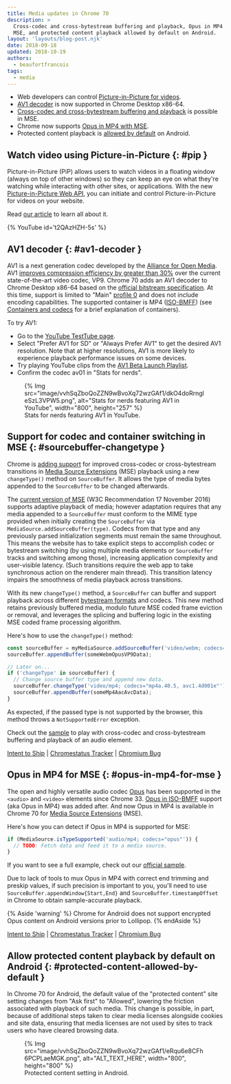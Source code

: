 ```yaml
---
title: Media updates in Chrome 70
description: >
  Cross-codec and cross-bytestream buffering and playback, Opus in MP4 with
  MSE, and protected content playback allowed by default on Android.
layout: 'layouts/blog-post.njk'
date: 2018-09-18
updated: 2018-10-19
authors:
  - beaufortfrancois
tags:
  - media
---
```


- Web developers can control [Picture-in-Picture for videos](#pip).
- [AV1 decoder](#av1-decoder) is now supported in Chrome Desktop x86-64.
- [Cross-codec and cross-bytestream buffering and
  playback](#sourcebuffer-changetype) is possible in MSE.
- Chrome now supports [Opus in MP4 with MSE](#opus-in-mp4-for-mse).
- Protected content playback is [allowed by
  default](#protected-content-allowed-by-default) on Android.

## Watch video using Picture-in-Picture {: #pip }

Picture-in-Picture (PiP) allows users to watch videos in a floating window
(always on top of other windows) so they can keep an eye on what they're
watching while interacting with other sites, or applications. With the new
[Picture-in-Picture Web API], you can initiate and control Picture-in-Picture
for videos on your website.

Read [our article] to learn all about it.

{% YouTube
  id='t2QAzHZH-5s'
%}

## AV1 decoder {: #av1-decoder }

AV1 is a next generation codec developed by the [Alliance for Open Media]. AV1
[improves compression efficiency by greater than 30%] over the current
state-of-the-art video codec, VP9. Chrome 70 adds an AV1 decoder to Chrome
Desktop x86-64 based on the [official bitstream specification]. At this time,
support is limited to "Main" [profile 0] and does not include encoding
capabilities. The supported container is MP4 ([ISO-BMFF]) (see [Containers and
codecs] for a brief explanation of containers).

To try AV1:

- Go to the [YouTube TestTube page].
- Select "Prefer AV1 for SD" or "Always Prefer AV1" to get the desired
  AV1 resolution. Note that at higher resolutions, AV1 is more likely to
  experience playback performance issues on some devices.
- Try playing YouTube clips from the [AV1 Beta Launch Playlist].
- Confirm the codec av01 in "Stats for nerds".

<figure>
  {% Img src="image/vvhSqZboQoZZN9wBvoXq72wzGAf1/dkO4doRrngleSzL3VPW5.png", alt="Stats for nerds featuring AV1 in YouTube", width="800", height="257" %}
  <figcaption>
    Stats for nerds featuring AV1 in YouTube.
  </figcaption>
</figure>

## Support for codec and container switching in MSE {: #sourcebuffer-changetype }

Chrome is [adding support] for improved cross-codec or cross-bytestream
transitions in [Media Source Extensions] (MSE) playback using a new
`changeType()` method on `SourceBuffer`. It allows the type of media
bytes appended to the `SourceBuffer` to be changed afterwards.

The [current version of MSE] (W3C Recommendation 17 November 2016) supports
adaptive playback of media; however adaptation requires that any media appended
to a `SourceBuffer` must conform to the MIME type provided when initially
creating the `SourceBuffer` via `MediaSource.addSourceBuffer(type)`. Codecs
from that type and any previously parsed initialization segments must remain
the same throughout. This means the website has to take explicit steps to
accomplish codec or bytestream switching (by using multiple media elements or
`SourceBuffer` tracks and switching among those), increasing application
complexity and user-visible latency. (Such transitions require the web app to
take synchronous action on the renderer main thread). This transition latency
impairs the smoothness of media playback across transitions.

With its new `changeType()` method, a `SourceBuffer` can buffer and support
playback across different [bytestream formats] and codecs. This new method
retains previously buffered media, modulo future MSE coded frame eviction or
removal, and leverages the splicing and buffering logic in the existing MSE
coded frame processing algorithm.

Here's how to use the `changeType()` method:

```js
const sourceBuffer = myMediaSource.addSourceBuffer('video/webm; codecs="opus, vp09.00.10.08"');
sourceBuffer.appendBuffer(someWebmOpusVP9Data);

// Later on...
if ('changeType' in sourceBuffer) {
  // Change source buffer type and append new data.
  sourceBuffer.changeType('video/mp4; codecs="mp4a.40.5, avc1.4d001e"');
  sourceBuffer.appendBuffer(someMp4AacAvcData);
}
```

As expected, if the passed type is not supported by the browser, this method
throws a `NotSupportedError` exception.

Check out the [sample] to play with cross-codec and
cross-bytestream buffering and playback of an audio element.

[Intent to Ship](https://groups.google.com/a/chromium.org/forum/#!topic/blink-dev/K_OFPxA_whE) &#124;
[Chromestatus Tracker](https://www.chromestatus.com/feature/5719220952236032) &#124;
[Chromium Bug](https://bugs.chromium.org/p/chromium/issues/detail?id=605134)

## Opus in MP4 for MSE {: #opus-in-mp4-for-mse }

The open and highly versatile audio codec [Opus] has been supported in the
`<audio>` and `<video>` elements since Chrome 33. [Opus in ISO-BMFF] support
(aka Opus in MP4) was added after. And now Opus in MP4 is available in Chrome
70 for [Media Source Extensions] (MSE).

Here's how you can detect if Opus in MP4 is supported for MSE:

```js
if (MediaSource.isTypeSupported('audio/mp4; codecs="opus"')) {
  // TODO: Fetch data and feed it to a media source.
}
```

If you want to see a full example, check out our [official sample].

Due to lack of tools to mux Opus in MP4 with correct end trimming and preskip
values, if such precision is important to you, you'll need to use
`SourceBuffer.appendWindow{Start,End}` and `SourceBuffer.timestampOffset` in
Chrome to obtain sample-accurate playback.

{% Aside 'warning' %}
Chrome for Android does not support encrypted Opus content on Android
versions prior to Lollipop.
{% endAside %}

[Intent to Ship](https://groups.google.com/a/chromium.org/d/msg/blink-dev/Ce2j1tA_xdU/T9C6sxpTDQAJ) &#124;
[Chromestatus Tracker](https://www.chromestatus.com/features/5100845653819392) &#124;
[Chromium Bug](https://bugs.chromium.org/p/chromium/issues/detail?id=649438)

## Allow protected content playback by default on Android {: #protected-content-allowed-by-default }

In Chrome 70 for Android, the default value of the "protected content" site
setting changes from "Ask first" to "Allowed", lowering the friction associated
with playback of such media. This change is possible, in part, because of
additional steps taken to clear media licenses alongside cookies and site data,
ensuring that media licenses are not used by sites to track users who have
cleared browsing data.

<figure>
{% Img src="image/vvhSqZboQoZZN9wBvoXq72wzGAf1/eRqu6e8CFh6PCPLaeMGK.png", alt="ALT_TEXT_HERE", width="800", height="800" %}
  <figcaption>
    Protected content setting in Android.
  </figcaption>
</figure>

<!-- lint disable definition-case -->

[Picture-in-Picture Web API]: https://wicg.github.io/picture-in-picture/
[our article]: https://developers.google.com/web/updates/2018/10/watch-video-using-picture-in-picture
[Alliance for Open Media]: http://aomedia.org/
[improves compression efficiency by greater than 30%]: https://code.fb.com/video-engineering/av1-beats-x264-and-libvpx-vp9-in-practical-use-case/
[official bitstream specification]: https://aomedia.org/av1-bitstream-and-decoding-process-specification/
[profile 0]: https://aomediacodec.github.io/av1-spec/#profiles
[ISO-BMFF]: https://aomediacodec.github.io/av1-isobmff
[Containers and codecs]: https://web.dev/containers-and-codecs/
[YouTube TestTube page]: https://www.youtube.com/testtube
[AV1 Beta Launch Playlist]: https://www.youtube.com/playlist?list=PLyqf6gJt7KuHBmeVzZteZUlNUQAVLwrZS
[adding support]: https://github.com/wicg/media-source/blob/codec-switching/codec-switching-explainer.md
[Media Source Extensions]: https://developers.google.com/web/fundamentals/media/mse/basics
[current version of MSE]: https://www.w3.org/TR/2016/REC-media-source-20161117/
[bytestream formats]: https://www.w3.org/TR/mse-byte-stream-format-registry/
[sample]: https://googlechrome.github.io/samples/media/sourcebuffer-changetype.html
[Opus]: https://opus-codec.org/
[Opus in ISO-BMFF]: https://people.xiph.org/~shobson/opus-codec.org/docs/opus_in_isobmff.html
[official sample]: https://googlechrome.github.io/samples/media/opus-in-mp4-for-mse.html
